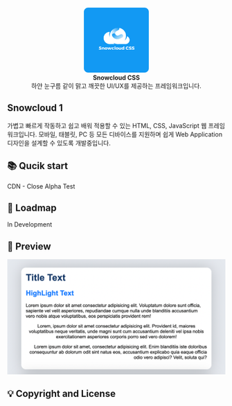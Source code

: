 <p align="center">
    <img width="150" src="/src/logo.png" alt="{Logo}"><br />
    <b>Snowcloud CSS</b>
    <br>
    하얀 눈구름 같이 맑고 깨끗한 UI/UX를 제공하는 프레임워크입니다.
</p>

## Snowcloud 1
가볍고 빠르게 작동하고 쉽고 배워 적용할 수 있는 HTML, CSS, JavaScript 웹 프레임워크입니다. 모바일, 태블릿, PC 등 모든 디바이스를 지원하며 쉽게 Web Application 디자인을 설계할 수 있도록 개발중입니다.

## 📚 Qucik start
CDN - Close Alpha Test

## 🚀 Loadmap
In Development

## 🔎 Preview
![Logo](/src/test-text.png)

## 💡 Copyright and License